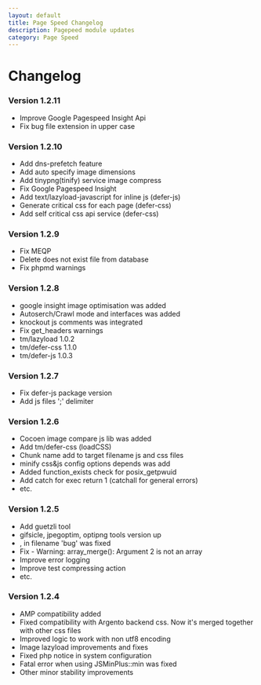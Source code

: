 ```yaml
---
layout: default
title: Page Speed Changelog
description: Pagepeed module updates
category: Page Speed
---
```


# Changelog

### Version 1.2.11

- Improve Google Pagespeed Insight Api
-  Fix bug file extension in upper case

### Version 1.2.10

- Add dns-prefetch feature
- Add auto specify image dimensions
- Add tinypng(tinify) service image compress
- Fix Google Pagespeed Insight
- Add text/lazyload-javascript for inline js (defer-js)
- Generate critical css for each page (defer-css)
- Add self critical css api service (defer-css)

### Version 1.2.9

 -  Fix MEQP
 -  Delete does not exist file from database
 -  Fix phpmd warnings

### Version 1.2.8

 -  google insight image optimisation was added
 -  Autoserch/Crawl mode and interfaces was added
 -  knockout js comments was integrated
 -  Fix get_headers warnings
 -  tm/lazyload 1.0.2
 -  tm/defer-css 1.1.0
 -  tm/defer-js 1.0.3

### Version 1.2.7

 -  Fix defer-js package version
 -  Add js files ';' delimiter

### Version 1.2.6

 -  Cocoen image compare js lib was added
 -  Add tm/defer-css (loadCSS)
 -  Chunk name add to target filename js and css files
 -  minify css&js config options depends was add
 -  Added function_exists check for posix_getpwuid
 -  Add catch for exec return 1 (catchall for general errors)
 -  etc.

### Version 1.2.5

 -  Add guetzli tool
 -  gifsicle, jpegoptim, optipng tools version up
 -  , in filename 'bug' was fixed
 -  Fix - Warning: array_merge(): Argument 2 is not an array
 -  Improve error logging
 -  Improve test compressing action
 -  etc.


### Version 1.2.4

 -  AMP compatibility added
 -  Fixed compatibility with Argento backend css. Now it's merged together with
    other css files
 -  Improved logic to work with non utf8 encoding
 -  Image lazyload improvements and fixes
 -  Fixed php notice in system configuration
 -  Fatal error when using JSMinPlus::min was fixed
 -  Other minor stability improvements
